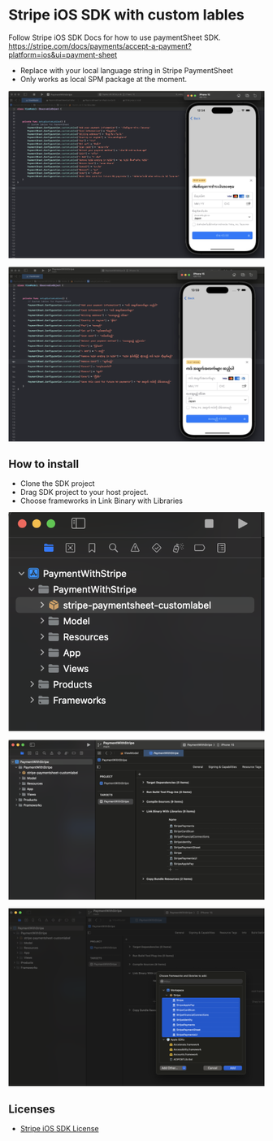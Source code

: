 # Stripe iOS SDK with custom lables
Follow Stripe iOS SDK Docs for how to use paymentSheet SDK.
https://stripe.com/docs/payments/accept-a-payment?platform=ios&ui=payment-sheet
* Replace with your local language string in Stripe PaymentSheet 
* Only works as local SPM package at the moment.

![Custom Image in Thai](./screenshot_thai.png) 

![Custom Image in Myanmar](./screenshot_myanmar.png)

## How to install
* Clone the SDK project
* Drag SDK project to your host project.
* Choose frameworks in Link Binary with Libraries

![Setup](./setup_1.png)

![Setup](./setup_2.png)

![Setup](./setup_3.png)

## Licenses

- [Stripe iOS SDK License](LICENSE)
